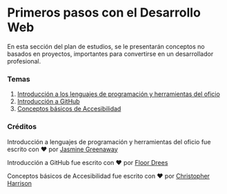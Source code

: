 # Primeros pasos con el Desarrollo Web

En esta sección del plan de estudios, se le presentarán conceptos no basados en proyectos, importantes para convertirse en un desarrollador profesional.

### Temas

1. [Introducción a los lenguajes de programación y herramientas del oficio](1-intro-to-programming-languages/README.md)
2. [Introducción a GitHub](2-github-basics/README.md)
3. [Conceptos básicos de Accesibilidad](3-accessibility/README.md)

### Créditos

Introducción a lenguajes de programación y herramientas del oficio fue escrito con ♥️ por [Jasmine Greenaway](https://twitter.com/paladique)

Introducción a GitHub fue escrito con ♥️ por [Floor Drees](https://twitter.com/floordrees)

Conceptos básicos de Accesibilidad fue escrito con ♥️ por [Christopher Harrison](https://twitter.com/geektrainer)
